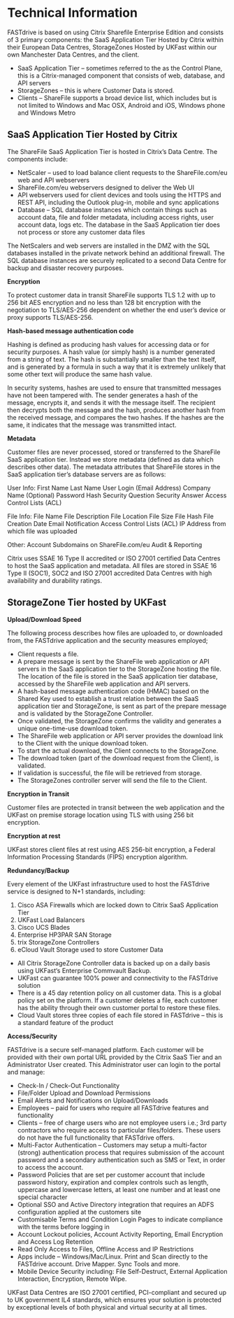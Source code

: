 # Technical Information

FASTdrive is based on using Citrix Sharefile Enterprise Edition and consists of 3 primary components: the SaaS Application Tier Hosted by Citrix within their European Data Centres, StorageZones Hosted by UKFast within our own Manchester Data Centres, and the client.

* SaaS Application Tier – sometimes referred to the as the Control Plane, this is a Citrix-managed component that consists of web, database, and API servers
* StorageZones – this is where Customer Data is stored.
* Clients – ShareFile supports a broad device list, which includes but is not limited to Windows and Mac OSX, Android and iOS, Windows phone and Windows Metro


## SaaS Application Tier Hosted by Citrix

The ShareFile SaaS Application Tier is hosted in Citrix’s Data Centre. The components include:
* NetScaler – used to load balance client requests to the ShareFile.com/eu web and API webservers
* ShareFile.com/eu webservers designed to deliver the Web UI
* API webservers used for client devices and tools using the HTTPS and REST API, including the Outlook plug-in, mobile and sync applications
* Database – SQL database instances which contain things such as account data, file and folder metadata, including access rights, user account data, logs etc. The database in the SaaS Application tier does not process or store any customer data files

The NetScalers and web servers are installed in the DMZ with the SQL databases installed in the private network behind an additional firewall. The SQL database instances are securely replicated to a second Data Centre for backup and disaster recovery purposes.

__Encryption__

To protect customer data in transit ShareFile supports TLS 1.2 with up to 256 bit AES encryption and no less than 128 bit encryption with the negotiation to TLS/AES-256 dependent on whether the end user’s device or proxy supports TLS/AES-256.

__Hash-based message authentication code__

Hashing is defined as producing hash values for accessing data or for security purposes. A hash value (or simply hash) is a number generated from a string of text. The hash is substantially smaller than the text itself, and is generated by a formula in such a way that it is extremely unlikely that some other text will produce the same hash value.

In security systems, hashes are used to ensure that transmitted messages have not been tampered with. The sender generates a hash of the message, encrypts it, and sends it with the message itself. The recipient then decrypts both the message and the hash, produces another hash from the received message, and compares the two hashes. If the hashes are the same, it indicates that the message was transmitted intact.

__Metadata__

Customer files are never processed, stored or transferred to the ShareFile SaaS application tier. Instead we store metadata (defined as data which describes other data). The metadata attributes that ShareFile stores in the SaaS application tier’s database servers are as follows:


User Info:
First Name
Last Name
User Login (Email Address)
Company Name (Optional)
Password Hash
Security Question
Security Answer
Access Control Lists (ACL)

File Info:
File Name
File Description
File Location
File Size
File Hash
File Creation Date
Email Notification
Access Control Lists (ACL)
IP Address from which file was uploaded

Other:
Account Subdomains on ShareFile.com/eu
Audit & Reporting

Citrix uses SSAE 16 Type II accredited or ISO 27001 certified Data Centres to host the SaaS application and metadata. All files are stored in SSAE 16 Type II (SOC1), SOC2 and ISO 27001 accredited Data Centres with high availability and durability ratings.


## StorageZone Tier hosted by UKFast

__Upload/Download Speed__

The following process describes how files are uploaded to, or downloaded from, the FASTdrive application and the security measures employed;
* Client requests a file.
* A prepare message is sent by the ShareFile web application or API servers in the SaaS application tier to the StorageZone hosting the file. The location of the file is stored in the SaaS application tier database, accessed by the ShareFile web application and API servers.
* A hash-based message authentication code (HMAC) based on the Shared Key used to establish a trust relation between the SaaS application tier and StorageZone, is sent as part of the prepare message and is validated by the StorageZone Controller.
* Once validated, the StorageZone confirms the validity and generates a unique one-time-use download token.
* The ShareFile web application or API server provides the download link to the Client with the unique download token.
* To start the actual download, the Client connects to the StorageZone.
* The download token (part of the download request from the Client), is validated.
* If validation is successful, the file will be retrieved from storage.
* The StorageZones controller server will send the file to the Client.


__Encryption in Transit__

Customer files are protected in transit between the web application and the UKFast on premise storage location using TLS with using 256 bit encryption.

__Encryption at rest__

UKFast stores client files at rest using AES 256-bit encryption, a Federal Information Processing Standards (FIPS) encryption algorithm.

__Redundancy/Backup__

Every element of the UKFast infrastructure used to host the FASTdrive service is designed to N+1 standards, including:

1. Cisco ASA Firewalls which are locked down to Citrix SaaS Application Tier
2. UKFast Load Balancers
3. Cisco UCS Blades
4. Enterprise HP3PAR SAN Storage
5. trix StorageZone Controllers
6. eCloud Vault Storage used to store Customer Data



* All Citrix StorageZone Controller data is backed up on a daily basis using UKFast‘s Enterprise Commvault Backup.
* UKFast can guarantee 100% power and connectivity to the FASTdrive solution
* There is a 45 day retention policy on all customer data. This is a global policy set on the platform. If a customer deletes a file, each customer has the ability through their own customer portal to restore these files.
* Cloud Vault stores three copies of each file stored in FASTdrive – this is a standard feature of the product

__Access/Security__

FASTdrive is a secure self-managed platform. Each customer will be provided with their own portal URL provided by the Citrix SaaS Tier and an Administrator User created. This Administrator user can login to the portal and manage:
* Check-In / Check-Out Functionality
* File/Folder Upload and Download Permissions
* Email Alerts and Notifications on Upload/Downloads
* Employees – paid for users who require all FASTdrive features and functionality
* Clients – free of charge users who are not employee users i.e.; 3rd party contractors who require access to particular files/folders. These users do not have the full functionality that FASTdrive offers.
* Multi-Factor Authentication – Customers may setup a multi-factor (strong) authentication process that requires submission of the account password and a secondary authentication such as SMS or Text, in order to access the account.
* Password Policies that are set per customer account that include password history, expiration and complex controls such as length, uppercase and lowercase letters, at least one number and at least one special character
* Optional SSO and Active Directory integration that requires an ADFS configuration applied at the customers site
* Customisable Terms and Condition Login Pages to indicate compliance with the terms before logging in
* Account Lockout policies,  Account Activity Reporting, Email Encryption and Access Log Retention
* Read Only Access to Files, Offline Access and IP Restrictions
* Apps include – Windows/Mac/Linux. Print and Scan directly to the FASTdrive account. Drive Mapper. Sync Tools and more.
* Mobile Device Security including: File Self-Destruct, External Application Interaction, Encryption, Remote Wipe.

UKFast Data Centres are ISO 27001 certified, PCI-compliant and secured up to UK government IL4 standards, which ensures your solution is protected by exceptional levels of both physical and virtual security at all times.
